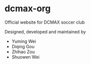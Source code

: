# dcmax-org

Official website for DCMAX soccer club

Designed, developed and maintained by
- Yuming Wei
- Diqing Gou
- Zhihao Zou
- Shuowen Wei

